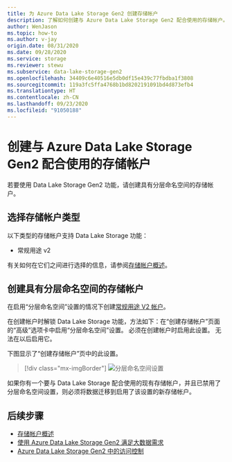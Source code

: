 ```yaml
---
title: 为 Azure Data Lake Storage Gen2 创建存储帐户
description: 了解如何创建与 Azure Data Lake Storage Gen2 配合使用的存储帐户。
author: WenJason
ms.topic: how-to
ms.author: v-jay
origin.date: 08/31/2020
ms.date: 09/28/2020
ms.service: storage
ms.reviewer: stewu
ms.subservice: data-lake-storage-gen2
ms.openlocfilehash: 34409c6e40516e5db0df15e439c77fbdba1f3808
ms.sourcegitcommit: 119a3fc5ffa4768b1bd8202191091bd4d873efb4
ms.translationtype: HT
ms.contentlocale: zh-CN
ms.lasthandoff: 09/23/2020
ms.locfileid: "91050188"
---
```

# <a name="create-a-storage-account-to-use-with-azure-data-lake-storage-gen2"></a>创建与 Azure Data Lake Storage Gen2 配合使用的存储帐户

若要使用 Data Lake Storage Gen2 功能，请创建具有分层命名空间的存储帐户。

## <a name="choose-a-storage-account-type"></a>选择存储帐户类型

以下类型的存储帐户支持 Data Lake Storage 功能：

- 常规用途 v2

有关如何在它们之间进行选择的信息，请参阅[存储帐户概述](../common/storage-account-overview.md)。

## <a name="create-a-storage-account-with-a-hierarchical-namespace"></a>创建具有分层命名空间的存储帐户

在启用“分层命名空间”设置的情况下创建[常规用途 V2 帐户](../common/storage-account-create.md)。

在创建帐户时解锁 Data Lake Storage 功能，方法如下：在“创建存储帐户”页面的“高级”选项卡中启用“分层命名空间”设置。   必须在创建帐户时启用此设置。 无法在以后启用它。

下图显示了“创建存储帐户”页中的此设置。

> [!div class="mx-imgBorder"]
> ![分层命名空间设置](./media/create-data-lake-storage-account/hierarchical-namespace-feature.png)

如果你有一个要与 Data Lake Storage 配合使用的现有存储帐户，并且已禁用了分层命名空间设置，则必须将数据迁移到启用了该设置的新存储帐户。

## <a name="next-steps"></a>后续步骤

- [存储帐户概述](../common/storage-account-overview.md)
- [使用 Azure Data Lake Storage Gen2 满足大数据需求](data-lake-storage-data-scenarios.md)
- [Azure Data Lake Storage Gen2 中的访问控制](data-lake-storage-access-control.md)